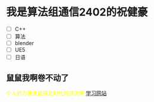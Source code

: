 # 我是算法组通信2402的祝健豪
- [ ] C++
- [ ] 算法
- [ ] blender
- [ ] UE5
- [ ] 日语
## 鼠鼠我啊卷不动了
<font color="yellow">个人的力量怎敌得过时代的洪流啊</font>
[学习网站](https://www.bilibili.com)
